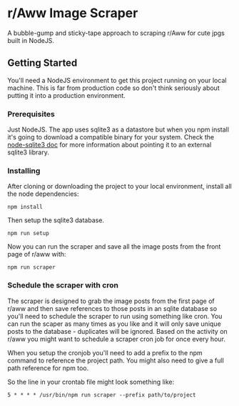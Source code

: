 # r/Aww Image Scraper

A bubble-gump and sticky-tape approach to scraping r/Aww for cute jpgs built in NodeJS.

## Getting Started

You'll need a NodeJS environment to get this project running on your local machine. This is far from production code so don't think seriously about putting it into a production environment.

### Prerequisites

Just NodeJS. The app uses sqlite3 as a datastore but when you npm install it's going to download a compatible binary for your system. Check the [node-sqlite3 doc](https://github.com/mapbox/node-sqlite3) for more information about pointing it to an external sqlite3 library.

### Installing

After cloning or downloading the project to your local environment, install all the node dependencies:

```
npm install
```

Then setup the sqlite3 database.

```
npm run setup
```

Now you can run the scraper and save all the image posts from the front page of r/aww with:

```
npm run scraper
```

### Schedule the scraper with cron

The scraper is designed to grab the image posts from the first page of r/aww and then save references to those posts in an sqlite database so you'll need to schedule the scraper to run using something like cron. You can run the scaper as many times as you like and it will only save unique posts to the database - duplicates will be ignored. Based on the activity on r/aww you might want to schedule a scraper cron job for once every hour.

When you setup the cronjob you'll need to add a prefix to the npm command to reference the project path. You might also need to give a full path reference for npm too.

So the line in your crontab file might look something like:

```
5 * * * * /usr/bin/npm run scraper --prefix path/to/project
```